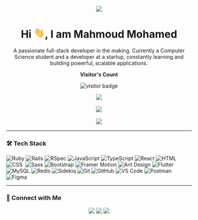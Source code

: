 
<p align="center"><img src="https://github.com/Mahmoud-Mohmed-1/Mahmoud-Mohmed-1/raw/f152c5a6ae71d7e68a9d3d7870bf35d873ee5b20/Black.jpg"></p>

<h1 align="center">Hi <img src="https://raw.githubusercontent.com/KevinPatel04/KevinPatel04/master/Hi.gif" width="30px">, I am Mahmoud Mohamed</h1>

<p align="center" width="150px">A passionate full-stack developer in the making. Currently a Computer Science student and a developer at a startup, constantly learning and building powerful, scalable applications.</p>

<p align="center"><b>Visitor's Count</b></p>
<p align="center"><img src="https://profile-counter.glitch.me/{mahmoudfalous}/count.svg" alt="visitor badge"/></p>

<p align="center"><img src="https://github-readme-stats.vercel.app/api/top-langs/?username=mahmoudfalous&layout=compact&theme=chartreuse-dark"></p>
<p align="center"><img src="https://github-readme-stats.vercel.app/api?username=mahmoudfalous&count_private=true&show_icons=true&theme=chartreuse-dark&include_all_commits=true" width="400"></p> 
<p align="center"><img src="https://github-readme-streak-stats.herokuapp.com?user=mahmoudfalous&theme=chartreuse-dark"></p>

---

### 🛠️ Tech Stack

![Ruby](https://img.shields.io/badge/-Ruby-05122A?style=flat&logo=ruby&logoColor=CC342D)&nbsp;![Rails](https://img.shields.io/badge/-Ruby%20on%20Rails-05122A?style=flat&logo=ruby-on-rails&logoColor=CC0000)&nbsp;![RSpec](https://img.shields.io/badge/-RSpec-05122A?style=flat&logo=ruby)&nbsp;![JavaScript](https://img.shields.io/badge/-JavaScript-05122A?style=flat&logo=javascript)&nbsp;![TypeScript](https://img.shields.io/badge/-TypeScript-05122A?style=flat&logo=typescript&logoColor=3178C6)&nbsp;![React](https://img.shields.io/badge/-React-05122A?style=flat&logo=react)&nbsp;![HTML](https://img.shields.io/badge/-HTML-05122A?style=flat&logo=html5)&nbsp;![CSS](https://img.shields.io/badge/-CSS-05122A?style=flat&logo=css3&logoColor=1572B6)&nbsp;
![Sass](https://img.shields.io/badge/-Sass-05122A?style=flat&logo=sass&logoColor=CC6699)&nbsp;![Bootstrap](https://img.shields.io/badge/-Bootstrap-05122A?style=flat&logo=bootstrap)&nbsp;![Framer Motion](https://img.shields.io/badge/-Framer%20Motion-05122A?style=flat&logo=framer)&nbsp;![Ant Design](https://img.shields.io/badge/-Ant%20Design-05122A?style=flat&logo=ant-design&logoColor=0170FE)&nbsp;![Flutter](https://img.shields.io/badge/-Flutter-05122A?style=flat&logo=flutter)&nbsp;![MySQL](https://img.shields.io/badge/-MySQL-05122A?style=flat&logo=mysql&logoColor=4479A1)&nbsp;![Redis](https://img.shields.io/badge/-Redis-05122A?style=flat&logo=redis&logoColor=DC382D)&nbsp;![Sidekiq](https://img.shields.io/badge/-Sidekiq-05122A?style=flat&logo=ruby)&nbsp;![Git](https://img.shields.io/badge/-Git-05122A?style=flat&logo=git)&nbsp;![GitHub](https://img.shields.io/badge/-GitHub-05122A?style=flat&logo=github)&nbsp;![VS Code](https://img.shields.io/badge/-VS%20Code-05122A?style=flat&logo=visual-studio-code)&nbsp;![Postman](https://img.shields.io/badge/-Postman-05122A?style=flat&logo=postman)&nbsp;![Figma](https://img.shields.io/badge/-Figma-05122A?style=flat&logo=figma)&nbsp;

---

### :link: Connect with Me

<p align="center">
<a href="mailto:mahmoudfalous@gmail.com"><img src="https://img.shields.io/badge/-Email-D14836?style=for-the-badge&logo=Gmail&logoColor=white"/></a>
<a href="https://www.linkedin.com/in/mahmoud-mohamed-872897289"><img src="https://img.shields.io/badge/-LinkedIn-0077B5?style=for-the-badge&logo=Linkedin&logoColor=white"/></a>
<a href="https://github.com/mahmoudfalous"><img src="https://img.shields.io/badge/-GitHub-181717?style=for-the-badge&logo=github&logoColor=white"/></a>
</p>
